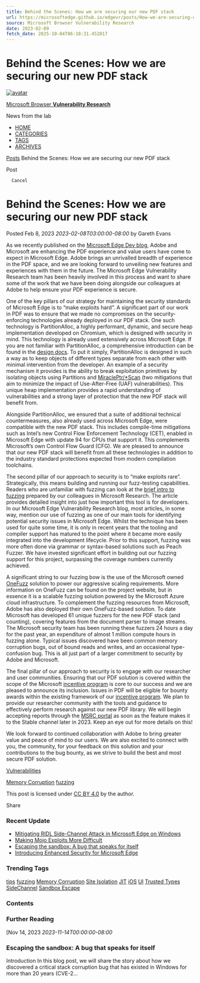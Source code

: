 ```yaml
---
title: Behind the Scenes: How we are securing our new PDF stack
url: https://microsoftedge.github.io/edgevr/posts/How-we-are-securing-our-new-PDF-stack/
source: Microsoft Browser Vulnerability Research
date: 2023-02-09
fetch_date: 2025-10-04T06:10:31.452817
---
```


# Behind the Scenes: How we are securing our new PDF stack

[![avatar](/edgevr/assets/img/edge-logo-128x128.png)](/edgevr/)

[Microsoft Browser **Vulnerability Research**](/edgevr/)

News from the lab

* [HOME](/edgevr/)
* [CATEGORIES](/edgevr/tabs/categories/)
* [TAGS](/edgevr/tabs/tags/)
* [ARCHIVES](/edgevr/tabs/archives/)

[Posts](/edgevr/)   Behind the Scenes: How we are securing our new PDF stack

Post

      Cancel

# Behind the Scenes: How we are securing our new PDF stack

Posted   Feb 8, 2023 *2023-02-08T03:00:00-08:00*  by  Gareth Evans

As we recently published on the [Microsoft Edge Dev blog](https://aka.ms/AdobeEdgeFAQ), Adobe and Microsoft are enhancing the PDF experience and value users have come to expect in Microsoft Edge. Adobe brings an unrivalled breadth of experience in the PDF space, and we are looking forward to unveiling new features and experiences with them in the future. The Microsoft Edge Vulnerability Research team has been heavily involved in this process and want to share some of the work that we have been doing alongside our colleagues at Adobe to help ensure your PDF experience is secure.

One of the key pillars of our strategy for maintaining the security standards of Microsoft Edge is to “make exploits hard”. A significant part of our work in PDF was to ensure that we made no compromises on the security-enforcing technologies already deployed in our PDF stack. One such technology is PartitionAlloc, a highly performant, dynamic, and secure heap implementation developed on Chromium, which is designed with security in mind. This technology is already used extensively across Microsoft Edge. If you are not familiar with PartitionAlloc, a comprehensive introduction can be found in the [design docs](https://chromium.googlesource.com/chromium/src/%2B/refs/heads/main/base/allocator/partition_allocator/PartitionAlloc.md). To put it simply, PartitionAlloc is designed in such a way as to keep objects of different types separate from each other with minimal intervention from the developer. An example of a security mechanism it provides is the ability to break exploitation primitives by isolating objects using Partitions and [MiraclePtr/\*Scan](https://www.youtube.com/watch?v=ohlxw5kDn-k) (two mitigations that aim to minimize the impact of Use-After-Free (UAF) vulnerabilities). This unique heap implementation provides a rapid understanding of vulnerabilities and a strong layer of protection that the new PDF stack will benefit from.

Alongside PartitionAlloc, we ensured that a suite of additional technical countermeasures, also already used across Microsoft Edge, were compatible with the new PDF stack. This includes compile-time mitigations such as Intel’s new Control Flow Enforcement Technology (CET), enabled in Microsoft Edge with update 94 for CPUs that support it. This complements Microsoft’s own Control Flow Guard (CFG). We are pleased to announce that our new PDF stack will benefit from all these technologies in addition to the industry standard protections expected from modern compilation toolchains.

The second pillar of our approach to security is to “make exploits rare”. Strategically, this means building and running our fuzz-testing capabilities. Readers who are unfamiliar with fuzzing can look at the [brief intro to fuzzing](https://www.microsoft.com/en-us/research/blog/a-brief-introduction-to-fuzzing-and-why-its-an-important-tool-for-developers/) prepared by our colleagues in Microsoft Research. The article provides detailed insight into just how important this tool is for developers. In our Microsoft Edge Vulnerability Research blog, most articles, in some way, mention our use of fuzzing as one of our main tools for identifying potential security issues in Microsoft Edge. Whilst the technique has been used for quite some time, it is only in recent years that the tooling and compiler support has matured to the point where it became more easily integrated into the development lifecycle. Prior to this support, fuzzing was more often done via grammar or syntax-based solutions such as Peach Fuzzer. We have invested significant effort in building out our fuzzing support for this project, surpassing the coverage numbers currently achieved.

A significant string to our fuzzing bow is the use of the Microsoft owned [OneFuzz](https://github.com/microsoft/onefuzz) solution to power our aggressive scaling requirements. More information on OneFuzz can be found on the project website, but in essence it is a scalable fuzzing solution powered by the Microsoft Azure cloud infrastructure. To complement the fuzzing resources from Microsoft, Adobe has also deployed their own OneFuzz-based solution. To date Microsoft has developed 61 unique fuzzers for the new PDF stack (and counting), covering features from the document parser to image streams. The Microsoft security team has been running these fuzzers 24 hours a day for the past year, an expenditure of almost 1 million compute hours in fuzzing alone. Typical issues discovered have been common memory corruption bugs, out of bound reads and writes, and an occasional type-confusion bug. This is all just part of a larger commitment to security by Adobe and Microsoft.

The final pillar of our approach to security is to engage with our researcher and user communities. Ensuring that our PDF solution is covered within the scope of the Microsoft [incentive program](https://www.microsoft.com/en-us/msrc/bounty-new-edge#:~:text=The%20goal%20of%20the%20Microsoft%20Edge%20Bounty%20Program,following%20criteria%20to%20be%20eligible%20for%20bounty%20awards%3A) is core to our success and we are pleased to announce its inclusion. Issues in PDF will be eligible for bounty awards within the existing framework of our [incentive program](https://www.microsoft.com/en-us/msrc/bounty-new-edge#:~:text=The%20goal%20of%20the%20Microsoft%20Edge%20Bounty%20Program,following%20criteria%20to%20be%20eligible%20for%20bounty%20awards%3A). We plan to provide our researcher community with the tools and guidance to effectively perform research against our new PDF library. We will begin accepting reports through the [MSRC portal](https://msrc.microsoft.com/) as soon as the feature makes it to the Stable channel later in 2023. Keep an eye out for more details on this!

We look forward to continued collaboration with Adobe to bring greater value and peace of mind to our users. We are also excited to connect with you, the community, for your feedback on this solution and your contributions to the bug bounty, as we strive to build the best and most secure PDF solution.

[Vulnerabilities](/edgevr/categories/vulnerabilities/)

[Memory Corruption](/edgevr/tags/memory-corruption/) [fuzzing](/edgevr/tags/fuzzing/)

This post is licensed under [CC BY 4.0](https://creativecommons.org/licenses/by/4.0/) by the author.

Share

### Recent Update

* [Mitigating RIDL Side-Channel Attack in Microsoft Edge on Windows](/edgevr/posts/Mitigating-RIDL-Side-Channel-Attack-in-Microsoft-Edge-on-Windows/)
* [Making Mojo Exploits More Difficult](/edgevr/posts/Making-Mojo-Exploits-More-Difficult/)
* [Escaping the sandbox: A bug that speaks for itself](/edgevr/posts/Escaping-the-sandbox-A-bug-that-speaks-for-itself/)
* [Introducing Enhanced Security for Microsoft Edge](/edgevr/posts/Introducing-Enhanced-Security-for-Microsoft-Edge/)

### Trending Tags

[tips](/edgevr/tags/tips/) [fuzzing](/edgevr/tags/fuzzing/) [Memory Corruption](/edgevr/tags/memory-corruption/) [Site Isolation](/edgevr/tags/site-isolation/) [JIT](/edgevr/tags/jit/) [iOS](/edgevr/tags/ios/) [UI](/edgevr/tags/ui/) [Trusted Types](/edgevr/tags/trusted-types/) [SideChannel](/edgevr/tags/sidechannel/) [Sandbox Escape](/edgevr/tags/sandbox-escape/)

### Contents

### Further Reading

[Nov 14, 2023 *2023-11-14T00:00:00-08:00*

### Escaping the sandbox: A bug that speaks for itself

Introduction In this blog post, we will share the story about how we discovered a critical stack corruption bug that has existed in Windows for more than 20 years (CVE-2...